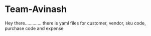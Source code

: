 # Team-Avinash
Hey there.............
there is yaml files for
customer, 
vendor,
sku code, 
purchase code and 
expense

